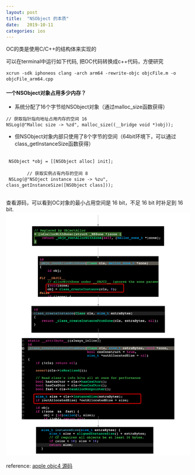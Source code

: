 ```yaml
---
layout: post
title:  "NSObject 的本质"
date:   2019-10-11
categories: ios
---
```


OC的类是使用C/C++的结构体来实现的

可以在terminal中运行如下代码, 把OC代码转换成c++代码，方便研究
```Object-C
xcrun -sdk iphoneos clang -arch arm64 -rewrite-objc objcFile.m -o objcFile_arm64.cpp
```

#### 一个NSObject对象占用多少内存？
* 系统分配了16个字节给NSObject对象（通过malloc_size函数获得）
```Object-C
// 获取指针指向地址占用内存的空间 16
NSLog(@"Malloc size -> %zd", malloc_size((__bridge void *)obj));
```
* 但NSObject对象内部只使用了8个字节的空间（64bit环境下，可以通过class_getInstanceSize函数获得）
```Object-C

 NSObject *obj = [[NSObject alloc] init];
        
        // 获取实例占有内存的空间 8
 NSLog(@"NSOject instance size -> %zu", class_getInstanceSize([NSObject class]));
        
```
查看源码，可以看到OC对象的最小占用空间是 16 bit，不足 16 bit 时补足到 16 bit.
![](/resource/nsobject/alloc_size.png)


reference: [apple objc4 源码](https://opensource.apple.com/tarballs/objc4/)